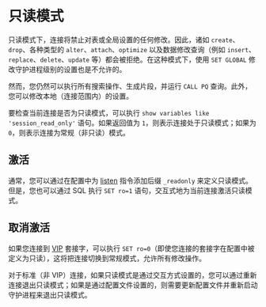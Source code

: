 # 只读模式

只读模式下，连接将禁止对表或全局设置的任何修改。因此，诸如 `create`、`drop`、各种类型的 `alter`、`attach`、`optimize` 以及数据修改查询（例如 `insert`、`replace`、`delete`、`update` 等）都会被拒绝。在这种模式下，使用 `SET GLOBAL` 修改守护进程级别的设置也是不允许的。

然而，您仍然可以执行所有搜索操作、生成片段，并运行 `CALL PQ` 查询。此外，您可以修改本地（连接范围内）的设置。

要检查当前连接是否为只读模式，可以执行 `show variables like 'session_read_only'` 语句。如果返回值为 `1`，则表示连接处于只读模式；如果为 `0`，则表示连接为常规（非只读）模式。

## 激活

通常，您可以通过在配置中为 [listen](../Server_settings/Searchd.md#listen) 指令添加后缀 `_readonly` 来定义只读模式。但是，您也可以通过 SQL 执行 `SET ro=1` 语句，交互式地为当前连接激活只读模式。

## 取消激活

如果您连接到 [VIP](../Server_settings/Searchd.md#listen) 套接字，可以执行 `SET ro=0`（即使您连接的套接字在配置中被定义为只读），这将把连接切换到常规模式，允许所有修改操作。

对于标准（非 VIP）连接，如果只读模式是通过交互方式设置的，您可以通过重新连接退出只读模式；如果是通过配置文件设置的，则需要更新配置文件并重新启动守护进程来退出只读模式。

<!-- proofread -->
